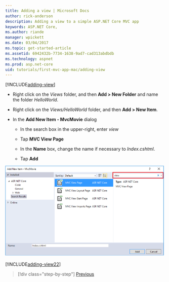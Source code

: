 ```yaml
---
title: Adding a view | Microsoft Docs
author: rick-anderson
description: Adding a view to a simple ASP.NET Core MVC app
keywords: ASP.NET Core,
ms.author: riande
manager: wpickett
ms.date: 03/04/2017
ms.topic: get-started-article
ms.assetid: 6942432b-7734-1638-9ad7-cad313abdbdb
ms.technology: aspnet
ms.prod: asp.net-core
uid: tutorials/first-mvc-app-mac/adding-view
---
```


[!INCLUDE[adding-view](../../includes/mvc-intro/adding_view1.md)]

* Right click on the *Views* folder, and then **Add > New Folder** and name the folder *HelloWorld*.

* Right click on the *Views/HelloWorld* folder, and then **Add > New Item**.

* In the **Add New Item - MvcMovie** dialog

  * In the search box in the upper-right, enter *view*

  * Tap **MVC View Page**

  * In the **Name** box, change the name if necessary to *Index.cshtml*.

  * Tap **Add**

![Add New Item dialog](adding-view/_static/add_view.png)

[!INCLUDE[adding-view22](../../includes/mvc-intro/adding_view2.md)]

>[!div class="step-by-step"]
[Previous](adding-controller.md)
<!--
[Next](adding-model.md)
-->